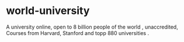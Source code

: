 # world-university
A university online, open to 8 billion people of the world , unaccredited, Courses from Harvard, Stanford and topp 880 universities .
